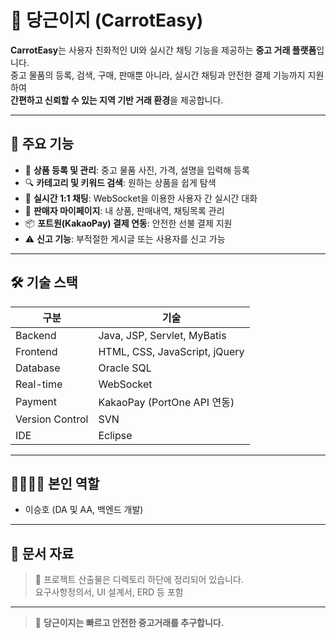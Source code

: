 # 🥕 당근이지 (CarrotEasy)

**CarrotEasy**는 사용자 친화적인 UI와 실시간 채팅 기능을 제공하는 **중고 거래 플랫폼**입니다.  
중고 물품의 등록, 검색, 구매, 판매뿐 아니라, 실시간 채팅과 안전한 결제 기능까지 지원하여  
**간편하고 신뢰할 수 있는 지역 기반 거래 환경**을 제공합니다.

---

## 📌 주요 기능

- 🧾 **상품 등록 및 관리**: 중고 물품 사진, 가격, 설명을 입력해 등록
- 🔍 **카테고리 및 키워드 검색**: 원하는 상품을 쉽게 탐색
- 💬 **실시간 1:1 채팅**: WebSocket을 이용한 사용자 간 실시간 대화
- 🛒 **판매자 마이페이지**: 내 상품, 판매내역, 채팅목록 관리
- 📦 **포트원(KakaoPay) 결제 연동**: 안전한 선불 결제 지원
- ⚠️ **신고 기능**: 부적절한 게시글 또는 사용자를 신고 가능

---

## 🛠 기술 스택

| 구분 | 기술 |
|------|------|
| Backend | Java, JSP, Servlet, MyBatis |
| Frontend | HTML, CSS, JavaScript, jQuery |
| Database | Oracle SQL |
| Real-time | WebSocket |
| Payment | KakaoPay (PortOne API 연동) | KakaoQuick
| Version Control | SVN | Redmine
| IDE | Eclipse |

---

## 👨‍👩‍👧‍👦 본인 역할

- 이승호 (DA 및 AA, 백엔드 개발)

---

## 📄 문서 자료

> 📎 프로젝트 산출물은 디렉토리 하단에 정리되어 있습니다.  
> 요구사항정의서, UI 설계서, ERD 등 포함

---

> 🚀 **당근이지는 빠르고 안전한 중고거래를 추구합니다.**

